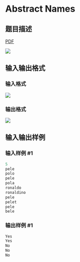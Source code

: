 # Abstract Names

## 题目描述

[problemUrl]: https://uva.onlinejudge.org/index.php?option=com_onlinejudge&Itemid=8&category=117&page=show_problem&problem=2760

[PDF](https://uva.onlinejudge.org/external/117/p11713.pdf)

![](https://cdn.luogu.com.cn/upload/vjudge_pic/UVA11713/06aa17693455a62e136efa4282289a1a11135e65.png)

## 输入输出格式

### 输入格式

![](https://cdn.luogu.com.cn/upload/vjudge_pic/UVA11713/7cdf3efbfac0407721936f5e864a1bc2299143bd.png)

### 输出格式

![](https://cdn.luogu.com.cn/upload/vjudge_pic/UVA11713/6f3e2fecb1ee78a2aeba1a42fa3ee6d1083a2e09.png)

## 输入输出样例

### 输入样例 #1

```cpp
5
pele
polo
pele
pola
ronaldo
ronaldino
pele
pelet
pele
bele
```


### 输出样例 #1

```cpp
Yes
Yes
No
No
No
```


